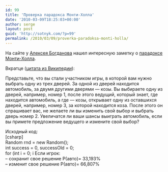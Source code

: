 ```yaml
---
id: 99
title: 'Проверка парадокса Монти-Холла'
date: '2010-03-09T18:25:03+00:00'
author: serge
layout: post
guid: 'http://sotnyk.com/?p=99'
permalink: /2010/03/09/proverka-paradoksa-monti-holla/
---
```


На сайте у [Алексея Богданова](http://aabogdanov.ru/) нашел интересную заметку о [парадоксе Монти-Холла](http://aabogdanov.ru/post/Paradoks-Motni-Holla.aspx).  
  
Вкратце ([цитата из Википедии](http://ru.wikipedia.org/wiki/Парадокс_Монти_Холла)):

Представьте, что вы стали участником игры, в которой вам нужно выбрать одну из трех дверей. За одной из дверей находится автомобиль, за двумя другими дверями — козы. Вы выбираете одну из дверей, например, номер 1, после этого ведущий, который знает, где находится автомобиль, а где — козы, открывает одну из оставшихся дверей, например, номер 3, за которой находится коза. После этого он спрашивает вас, не желаете ли вы изменить свой выбор и выбрать дверь номер 2. Увеличатся ли ваши шансы выиграть автомобиль, если вы примете предложение ведущего и измените свой выбор?

Исходный код:  
\[csharp\]  
Random rnd = new Random();  
int success = 0, successOld = 0;  
for (int i = 0; i Если игрок:  
 – сохранит свое решение P(авто)= 33,193%  
 – изменит свое решение P(авто)= 66,807%